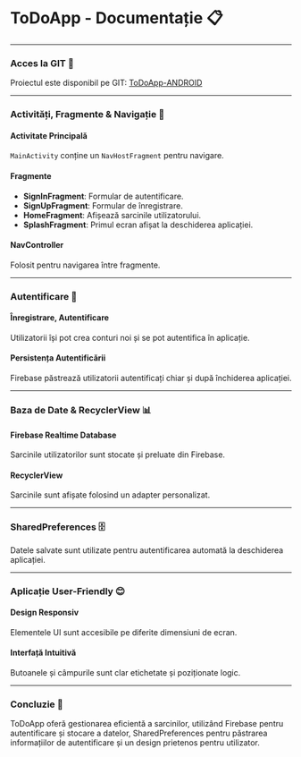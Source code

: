 # ToDoApp - Documentație 📋

---

### Acces la GIT 🔗
Proiectul este disponibil pe GIT: [ToDoApp-ANDROID](https://github.com/Vlazzzz/ToDoApp-ANDROID)

---

### Activități, Fragmente & Navigație 🧭
#### Activitate Principală
`MainActivity` conține un `NavHostFragment` pentru navigare.

#### Fragmente
- **SignInFragment**: Formular de autentificare.
- **SignUpFragment**: Formular de înregistrare.
- **HomeFragment**: Afișează sarcinile utilizatorului.
- **SplashFragment**: Primul ecran afișat la deschiderea aplicației.

#### NavController
Folosit pentru navigarea între fragmente.

---

### Autentificare 🔐
#### Înregistrare, Autentificare
Utilizatorii își pot crea conturi noi și se pot autentifica în aplicație.

#### Persistența Autentificării
Firebase păstrează utilizatorii autentificați chiar și după închiderea aplicației.

---

### Baza de Date & RecyclerView 📊
#### Firebase Realtime Database
Sarcinile utilizatorilor sunt stocate și preluate din Firebase.

#### RecyclerView
Sarcinile sunt afișate folosind un adapter personalizat.

---

### SharedPreferences 🗄️
Datele salvate sunt utilizate pentru autentificarea automată la deschiderea aplicației.

---

### Aplicație User-Friendly 😊
#### Design Responsiv
Elementele UI sunt accesibile pe diferite dimensiuni de ecran.

#### Interfață Intuitivă
Butoanele și câmpurile sunt clar etichetate și poziționate logic.

---

### Concluzie 🏁
ToDoApp oferă gestionarea eficientă a sarcinilor, utilizând Firebase pentru autentificare și stocare a datelor, SharedPreferences pentru păstrarea informațiilor de autentificare și un design prietenos pentru utilizator.
